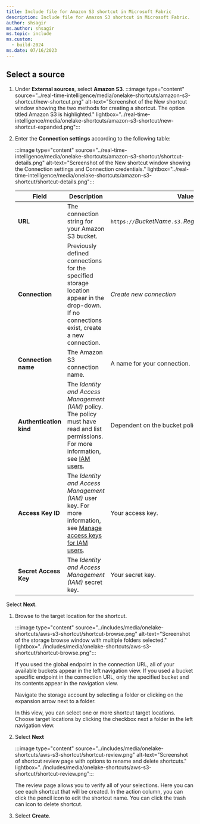 ```yaml
---
title: Include file for Amazon S3 shortcut in Microsoft Fabric
description: Include file for Amazon S3 shortcut in Microsoft Fabric.
author: shsagir
ms.author: shsagir
ms.topic: include
ms.custom:
  - build-2024
ms.date: 07/16/2023
---
```

## Select a source

1. Under **External sources**, select **Amazon S3**.
    :::image type="content" source="../real-time-intelligence/media/onelake-shortcuts/amazon-s3-shortcut/new-shortcut.png" alt-text="Screenshot of the New shortcut window showing the two methods for creating a shortcut. The option titled Amazon S3 is highlighted." lightbox="../real-time-intelligence/media/onelake-shortcuts/amazon-s3-shortcut/new-shortcut-expanded.png":::
1. Enter the **Connection settings** according to the following table:

    :::image type="content" source="../real-time-intelligence/media/onelake-shortcuts/amazon-s3-shortcut/shortcut-details.png" alt-text="Screenshot of the New shortcut window showing the Connection settings and Connection credentials." lightbox="../real-time-intelligence/media/onelake-shortcuts/amazon-s3-shortcut/shortcut-details.png":::

      |Field | Description| Value|
      |-----|-----| -----|
      | **URL**| The connection string for your Amazon S3 bucket. | `https://`*BucketName*`.s3.`*RegionCode*`.amazonaws.com` |
      |**Connection** | Previously defined connections for the specified storage location appear in the drop-down. If no connections exist, create a new connection.| *Create new connection* |
      |**Connection name** | The Amazon S3 connection name.| A name for your connection.|
      |**Authentication kind**| The *Identity and Access Management (IAM)* policy. The policy must have read and list permissions. For more information, see [IAM users](https://docs.aws.amazon.com/IAM/latest/UserGuide/id_users.html).| Dependent on the bucket policy.|
      |**Access Key ID**| The *Identity and Access Management (IAM)* user key. For more information, see [Manage access keys for IAM users](https://docs.aws.amazon.com/IAM/latest/UserGuide/id_credentials_access-keys.html). | Your access key.|
      |**Secret Access Key**| The *Identity and Access Management (IAM)* secret key. | Your secret key.|

Select **Next**.
1. Browse to the target location for the shortcut.

    :::image type="content" source="../includes/media/onelake-shortcuts/aws-s3-shortcut/shortcut-browse.png" alt-text="Screenshot of the storage browse window with multiple folders selected." lightbox="../includes/media/onelake-shortcuts/aws-s3-shortcut/shortcut-browse.png":::

    If you used the global endpoint in the connection URL, all of your available buckets appear in the left navigation view. If you used a bucket specific endpoint in the connection URL, only the specified bucket and its contents appear in the navigation view.

    Navigate the storage account by selecting a folder or clicking on the expansion arrow next to a folder.

    In this view, you can select one or more shortcut target locations. Choose target locations by clicking the checkbox next a folder in the left navigation view.
1. Select **Next**

    :::image type="content" source="../includes/media/onelake-shortcuts/aws-s3-shortcut/shortcut-review.png" alt-text="Screenshot of shortcut review page with options to rename and delete shortcuts." lightbox="../includes/media/onelake-shortcuts/aws-s3-shortcut/shortcut-review.png":::

    The review page allows you to verify all of your selections. Here you can see each shortcut that will be created. In the action column, you can click the pencil icon to edit the shortcut name. You can click the trash can icon to delete shortcut.
1. Select **Create**.
